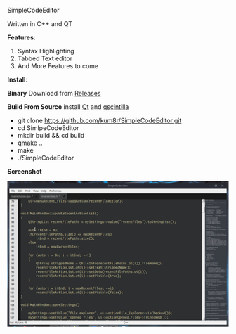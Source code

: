 SimpleCodeEditor

Written in C++ and QT

**Features**:
    <ol>
        <li>Syntax Highlighting</li>
        <li>Tabbed Text editor</li>
        <li>And More Features to come</li>
    </ol>

**Install**:

**Binary**
Download from [Releases](https://github.com/kum8r/SimpleCodeEditor/releases)

**Build From Source**
install [Qt](https://qt.io "Qt")  and [qscintilla](https://www.riverbankcomputing.com "qscintilla")

- git clone https://github.com/kum8r/SimpleCodeEditor.git
- cd SimlpeCodeEditor
- mkdir build && cd build
- qmake ..
- make
- ./SimpleCodeEditor

<b>Screenshot</b>

<p align="center">
    <img src="./Screenshot/screenshot3.png" title="SimpleCodeEditor">
</p>

[qt]: http://qt.io
